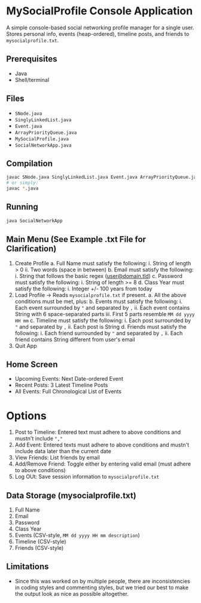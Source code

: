 # MySocialProfile Console Application

A simple console-based social networking profile manager for a single user.  
Stores personal info, events (heap-ordered), timeline posts, and friends to `mysocialprofile.txt`.

## Prerequisites
- Java
- Shell/terminal

## Files
- `SNode.java`  
- `SinglyLinkedList.java`  
- `Event.java`  
- `ArrayPriorityQueue.java`  
- `MySocialProfile.java`  
- `SocialNetworkApp.java`

## Compilation
```bash
javac SNode.java SinglyLinkedList.java Event.java ArrayPriorityQueue.java MySocialProfile.java SocialNetworkApp.java
# or simply:
javac *.java
```

## Running
```bash
java SocialNetworkApp
```

## Main Menu (See Example .txt File for Clarification)
1. Create Profile
  a. Full Name must satisfy the following:
    i. String of length > 0
   ii. Two words (space in between)
  b. Email must satisfy the following:
    i. String that follows the basic regex (user@domain.tld)
  c. Password must satisfy the following:
    i. String of length >= 8
  d. Class Year must satisfy the following:
    i. Integer +/- 100 years from today
2. Load Profile -> Reads `mysocialprofile.txt` if present.
  a. All the above conditions must be met, plus:
  b. Events must satisfy the following:
    i. Each event surrounded by `"` and separated by `,`
   ii. Each event contains String with 6 space-separated parts
  iii. First 5 parts resemble ``MM dd yyyy HH mm``
  c. Timeline must satisfy the following:
    i. Each post surrounded by `"` and separated by `,`
   ii. Each post is String
  d. Friends must satisfy the following:
    i. Each friend surrounded by `"` and separated by `,`
   ii. Each friend contains String different from user's email
3. Quit App

## Home Screen
- Upcoming Events: Next Date-ordered Event
- Recent Posts: 3 Latest Timeline Posts
- All Events: Full Chronological List of Events

# Options
1. Post to Timeline: Entered text must adhere to above conditions and mustn't include `","`
2. Add Event: Entered texts must adhere to above conditions and mustn't include data later than the current date
3. View Friends: List friends by email
4. Add/Remove Friend: Toggle either by entering valid email (must adhere to above conditions)
5. Log OUt: Save session information to `mysocialprofile.txt`

## Data Storage (mysocialprofile.txt)
1. Full Name
2. Email
3. Password
4. Class Year
5. Events (CSV-style, `MM dd yyyy HH mm description`)
6. Timeline (CSV-style)
7. Friends (CSV-style)

## Limitations
- Since this was worked on by multiple people, there are inconsistencies in coding styles and commenting styles, but we tried our best to make the output look as nice as possible altogether.
